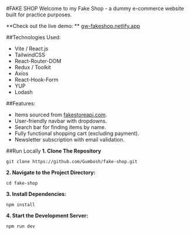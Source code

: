 #FAKE SHOP
Welcome to my Fake Shop - a dummy e-commerce website built for practice purposes.

**Check out the live demo: ** [gw-fakeshop.netlify.app](https://gw-fakeshop.netlify.app)

##Technologies Used:

- Vite / React.js
- TailwindCSS
- React-Router-DOM
- Redux / Toolkit
- Axios
- React-Hook-Form
- YUP
- Lodash

##Features:

- Items sourced from [fakestoreapi.com](https://fakestoreapi.com).
- User-friendly navbar with dropdowns.
- Search bar for finding items by name.
- Fully functional shopping cart (excluding payment).
- Newsletter subscription with email validation.

##Run Locally
**1. Clone The Repository**

`git clone https://github.com/Gumbosh/fake-shop.git`

**2. Navigate to the Project Directory:**

`cd fake-shop`

**3. Install Dependencies:**

`npm install`

**4. Start the Development Server:**

`npm run dev`
